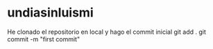 # undiasinluismi

He clonado el repositorio en local y hago el commit inicial
git add .
git commit -m "first commit"